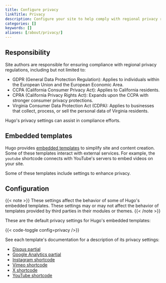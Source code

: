 ```yaml
---
title: Configure privacy
linkTitle: Privacy
description: Configure your site to help comply with regional privacy regulations.
categories: []
keywords: []
aliases: [/about/privacy/]
---
```


## Responsibility

Site authors are responsible for ensuring compliance with regional privacy regulations, including but not limited to:

- GDPR (General Data Protection Regulation): Applies to individuals within the European Union and the European Economic Area.
- CCPA (California Consumer Privacy Act): Applies to California residents.
- CPRA (California Privacy Rights Act): Expands upon the CCPA with stronger consumer privacy protections.
- Virginia Consumer Data Protection Act (CDPA): Applies to businesses that collect, process, or sell the personal data of Virginia residents.

Hugo's privacy settings can assist in compliance efforts.

## Embedded templates

Hugo provides [embedded templates](g) to simplify site and content creation. Some of these templates interact with external services. For example, the `youtube` shortcode connects with YouTube's servers to embed videos on your site.

Some of these templates include settings to enhance privacy.

## Configuration

{{< note >}}
These settings affect the behavior of some of Hugo's embedded templates. These settings may or may not affect the behavior of templates provided by third parties in their modules or themes.
{{< /note >}}

These are the default privacy settings for Hugo's embedded templates:

{{< code-toggle config=privacy />}}

See each template's documentation for a description of its privacy settings:

- [Disqus partial](/templates/embedded/#privacy-disqus)
- [Google Analytics partial](/templates/embedded/#privacy-google-analytics)
- [Instagram shortcode](/shortcodes/instagram/#privacy)
- [Vimeo shortcode](/shortcodes/vimeo/#privacy)
- [X shortcode](/shortcodes/x/#privacy)
- [YouTube shortcode](/shortcodes/youtube/#privacy)
